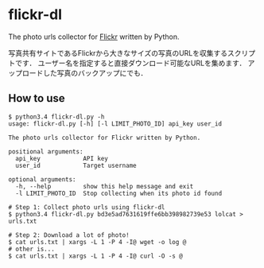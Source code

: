 # flickr-dl
The photo urls collector for [Flickr](https://www.flickr.com/ "Flickr") written by Python.

写真共有サイトであるFlickrから大きなサイズの写真のURLを収集するスクリプトです．
ユーザー名を指定すると直接ダウンロード可能なURLを集めます．
アップロードした写真のバックアップにでも．

## How to use
    $ python3.4 flickr-dl.py -h
    usage: flickr-dl.py [-h] [-l LIMIT_PHOTO_ID] api_key user_id
    
    The photo urls collector for Flickr written by Python.
    
    positional arguments:
      api_key            API key
      user_id            Target username
    
    optional arguments:
      -h, --help         show this help message and exit
      -l LIMIT_PHOTO_ID  Stop collecting when its photo id found
    
    # Step 1: Collect photo urls using flickr-dl
    $ python3.4 flickr-dl.py bd3e5ad7631619ffe6bb398982739e53 lolcat > urls.txt
    
    # Step 2: Download a lot of photo!
    $ cat urls.txt | xargs -L 1 -P 4 -I@ wget -o log @
    # other is...
    $ cat urls.txt | xargs -L 1 -P 4 -I@ curl -O -s @
